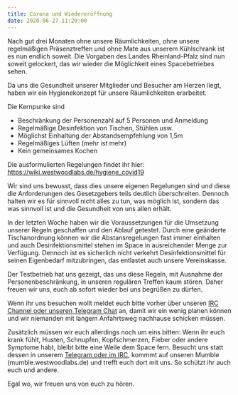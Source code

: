 ```yaml
---
title: Corona und Wiedereröffnung
date: 2020-06-27 11:20:00
---
```


Nach gut drei Monaten ohne unsere Räumlichkeiten, ohne unsere regelmäßigen Präsenztreffen und ohne Mate aus unserem Kühlschrank ist es nun endlich soweit. Die Vorgaben des Landes Rheinland-Pfalz sind nun soweit gelockert, das wir wieder die Möglichkeit eines Spacebetriebes sehen. 

Da uns die Gesundheit unserer Mitglieder und Besucher am Herzen liegt, haben wir ein Hygienekonzept für unsere Räumlichkeiten erarbeitet. 

Die Kernpunke sind
* Beschränkung der Personenzahl auf 5 Personen und Anmeldung
* Regelmäßige Desinfektion von Tischen, Stühlen usw. 
* Möglichst Einhaltung der Abstandsempfehlung von 1,5m
* Regelmäßiges Lüften (mehr ist mehr) 
* Kein gemeinsames Kochen

Die ausformulierten Regelungen findet ihr hier: 
https://wiki.westwoodlabs.de/hygiene_covid19

Wir sind uns bewusst, dass dies unsere eigenen Regelungen sind und diese die Anforderungen des Gesetzgebers teils deutlich überschreiten. Dennoch halten wir es für sinnvoll nicht alles zu tun, was möglich ist, sondern das was sinnvoll ist und die Gesundheit von uns allen erhält. 

In der letzten Woche haben wir die Voraussetzungen für die Umsetzung unserer Regeln geschaffen und den Ablauf getestet. Durch eine geänderte Tischanordnung können wir die Abstansregelungen fast immer einhalten und auch Desinfektionsmittel stehen im Space in ausreichender Menge zur Verfügung. Dennoch ist es sicherlich nicht verkehrt Desinfektionsmittel für seinen Eigenbedarf mitzubringen, das entlastet auch unsere Vereinskasse. 

Der Testbetrieb hat uns gezeigt, das uns diese Regeln, mit Ausnahme der Personenbeschränkung, in unseren regulären Treffen kaum stören. Daher freuen wir uns, euch ab sofort wieder bei uns begrüßen zu dürfen.

Wenn ihr uns besuchen wollt meldet euch bitte vorher über unseren [IRC Channel oder unseren Telegram Chat](/contact/) an, damit wir ein wenig planen können und wir niemanden mit langem Anfahrtsweg nachhause schicken müssen.

Zusätzlich müssen wir euch allerdings noch um eins bitten: Wenn ihr euch krank fühlt, Husten, Schnupfen, Kopfschmerzen, Fieber oder andere Symptome habt, bleibt bitte eine Weile dem Space fern. Besucht uns statt dessen in unserem [Telegram oder im IRC](/contact/), kommmt auf unseren Mumble (mumble.westwoodlabs.de) und trefft euch dort mit uns. So schützt ihr auch euch und andere.

Egal wo, wir freuen uns von euch zu hören. 



